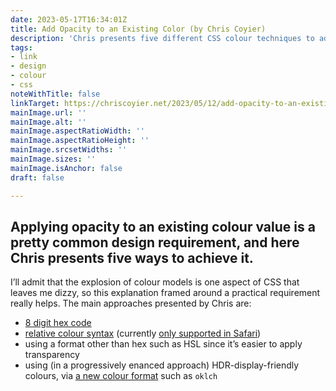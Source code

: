 ```yaml
---
date: 2023-05-17T16:34:01Z
title: Add Opacity to an Existing Color (by Chris Coyier)
description: 'Chris presents five different CSS colour techniques to add opacity to a colour'
tags:
- link
- design
- colour
- css
noteWithTitle: false
linkTarget: https://chriscoyier.net/2023/05/12/add-opacity-to-an-existing-color/
mainImage.url: ''
mainImage.alt: ''
mainImage.aspectRatioWidth: ''
mainImage.aspectRatioHeight: ''
mainImage.srcsetWidths: ''
mainImage.sizes: ''
mainImage.isAnchor: false
draft: false

---
```

Applying opacity to an existing colour value is a pretty common design requirement, and here Chris presents five ways to achieve it.
---

I’ll admit that the explosion of colour models is one aspect of CSS that leaves me dizzy, so this explanation framed around a practical requirement really helps. The main approaches presented by Chris are:

- [8 digit hex code](https://codepen.io/chriscoyier/pen/bGmKMGV)
- [relative colour syntax](https://codepen.io/chriscoyier/pen/eYPKVYb) (currently [only supported in Safari](https://caniuse.com/css-relative-colors))
- using a format other than hex such as HSL since it’s easier to apply transparency
- using (in a progressively enanced approach) HDR-display-friendly colours, via [a new colour format](https://css-tricks.com/the-expanding-gamut-of-color-on-the-web/) such as `oklch`
